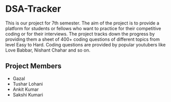 # DSA-Tracker

This is our project for 7th semester.
The aim of the project is to provide a platform for students or fellows who want to practice for their competitive coding or for their interviews.
The project tracks down the progress by providing them a sheet of 400+ coding questions of different topics from level Easy to Hard.
Coding questions are provided by popular youtubers like Love Babbar, Nishant Chahar and so on.

## Project Members
- Gazal
- Tushar Lohani
- Ankit Kumar
- Sakshi Kumari
